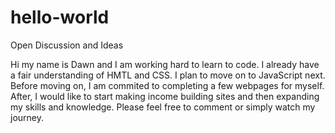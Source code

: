 # hello-world
Open Discussion and Ideas

Hi my name is Dawn and I am working hard to learn to code.
I already have a fair understanding of HMTL and CSS. I plan to move on to JavaScript next.
Before moving on, I am commited to completing a few webpages for myself.
After, I would like to start making income building sites and then expanding my skills and knowledge.
Please feel free to comment or simply watch my journey.
